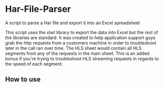 # Har-File-Parser
A script to parse a Har file and export it into an Excel spreadsheet

This script uses the xlwt library to export the data into Excel but the rest of the libraries are standard.  It was created to help application support guys grab the http requests from a customers machine in order to troubleshoot later in the call ran over time.  The HLS sheet would contain all HLS segments from any of the requests in the main sheet.  This is an added bonus if you're trying to troubleshoot HLS streaming requests in regards to the speed of each segment.

## How to use

